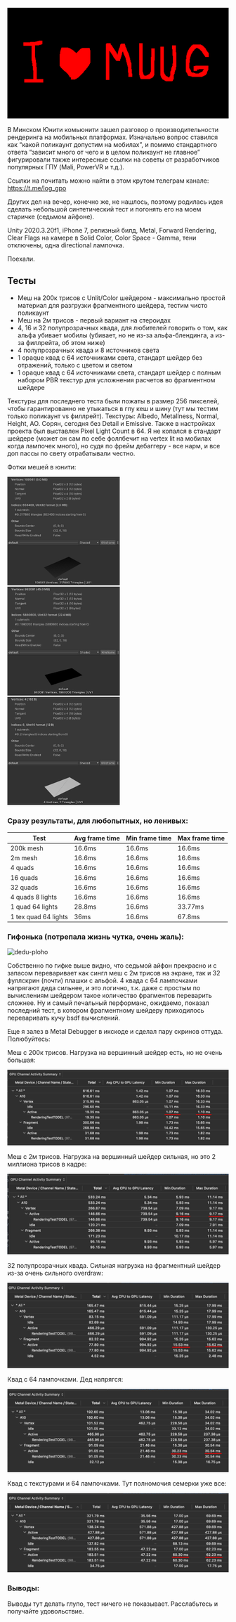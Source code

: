 <p align="center">
  <img src="i-love-muug.png" width="512">
</p>

В Минском Юнити комьюнити зашел разговор о производительности рендеринга на мобильных платформах. Изначально вопрос ставился как “какой поликаунт допустим на мобилах”, и помимо стандартного ответа “зависит много от чего и в целом поликаунт не главное” фигурировали также интересные ссылки на советы от разработчиков популярных ГПУ (Mali, PowerVR и т.д.).

Ссылки на почитать можно найти в этом крутом телеграм канале: https://t.me/log_gpo

Других дел на вечер, конечно же, не нашлось, поэтому родилась идея сделать небольшой синтетический тест и погонять его на моем старичке (седьмом айфоне).

Unity 2020.3.20f1, iPhone 7, релизный билд, Metal, Forward Rendering, Clear Flags на камере в Solid Color, Color Space - Gamma, тени отключены, одна directional лампочка.

Поехали.


## Тесты
- Меш на 200к трисов с Unlit/Color шейдером - максимально простой материал для разгрузки фрагментного шейдера, тестим чисто поликаунт
- Меш на 2м трисов - первый вариант на стероидах
- 4, 16 и 32 полупрозрачных квада, для любителей говорить о том, как альфа убивает мобилы (убивает, но не из-за альфа-блендинга, а из-за филлрейта, об этом ниже)
- 4 полупрозрачных квада и 8 источников света
- 1 opaque квад с 64 источниками света, стандарт шейдер без отражений, только с цветом и светом
- 1 opaque квад с 64 источниками света, стандарт шейдер с полным набором PBR текстур для усложнения расчетов во фрагментном шейдере

Текстуры для последнего теста были пожаты в размер 256 пикселей, чтобы гарантированно не утыкаться в гпу кеш и шину (тут мы тестим только поликаунт vs филлрейт).
Текстуры: Albedo, Metallness, Normal, Height, AO. Сорян, сегодня без Detail и Emissive.
Также в настройках проекта был выставлен Pixel Light Count в 64. Я не копался в стандарт шейдере (может он сам по себе фоллбечит на vertex lit на мобилах когда лампочек много), но судя по фрейм дебаггеру - все нарм, и все доп пассы по свету отрабатывали честно.

Фотки мешей в юнити:

<p align="left">
  <img src="200k-mesh.jpeg" width="256">
  <img src="2m-mesh.jpeg" width="256">
  <img src="quad.jpeg" width="256">
</p>

### Сразу результаты, для любопытных, но ленивых:

|Test|Avg frame time|Min frame time|Max frame time
|-------------|-------------|-------------|-------------
| 200k mesh |  16.6ms | 16.6ms | 16.6ms
| 2m mesh | 16.6ms | 16.6ms | 16.6ms
| 4 quads | 16.6ms | 16.6ms | 16.6ms
| 16 quads | 16.6ms | 16.6ms | 16.6ms
| 32 quads | 16.6ms | 16.6ms | 16.6ms
| 4 quads 8 lights | 16.6ms | 16.6ms | 16.6ms
| 1 quad 64 lights | 28.8ms | 16.6ms | 33.77ms
| 1 tex quad 64 lights | 36ms | 16.6ms | 67.8ms

### Гифонька (потрепала жизнь чутка, очень жаль):

![dedu-ploho](testrun.gif)

Собственно по гифке выше видно, что седьмой айфон прекрасно и с запасом переваривает как сингл меш с 2м трисов на экране, так и 32 фуллскрин (почти) плашки с альфой.
4 квада с 64 лампочками напрягают деда сильнее, и это логично, т.к. даже с простым по вычислениям шейдером такое количество фрагментов переварить сложнее.
Ну и самый печальный перформанс, ожидаемо, показал последний тест, в котором фрагментному шейдеру приходилось переваривать кучу bsdf вычислений.

Еще я залез в Metal Debugger в икскоде и сделал пару скринов оттуда. Полюбуйтесь:

Меш с 200к трисов. Нагрузка на вершинный шейдер есть, но не очень большая:
<p align="left">
  <img src="200k-tris.jpeg" width=“512”>
</p>

Меш с 2м трисов. Нагрузка на вершинный шейдер сильная, но это 2 миллиона трисов в кадре:
<p align="left">
  <img src="2m-tris.jpeg" width=“512”>
</p>

32 полупрозрачных квада. Сильная нагрузка на фрагментный шейдер из-за очень сильного overdraw:
<p align="left">
  <img src="32-transparent-quads.jpeg" width=“512”>
</p>

Квад с 64 лампочками. Дед напрягся:
<p align="left">
  <img src="1-quad-64-lights.jpeg" width=“512”>
</p>

Квад с текстурами и 64 лампочками. Тут полномочия семерки уже все:
<p align="left">
  <img src="1-tex-quad-64-lights.jpeg" width=“512”>
</p>


### Выводы:
Выводы тут делать глупо, тест ничего не показывает. Расслабьтесь и получайте удовольствие.

